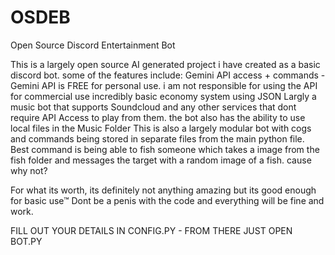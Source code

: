 # OSDEB
Open Source Discord Entertainment Bot

This is a largely open source AI generated project i have created as a basic discord bot. some of the features include:
Gemini API access + commands - Gemini API is FREE for personal use. i am not responsible for using the API for commercial use
incredibly basic economy system using JSON
Largly a music bot that supports Soundcloud and any other services that dont require API Access to play from them. the bot also has the ability to use local files in the Music Folder
This is also a largely modular bot with cogs and commands being stored in separate files from the main python file.
Best command is being able to fish someone which takes a image from the fish folder and messages the target with a random image of a fish. cause why not?

For what its worth, its definitely not anything amazing but its good enough for basic use™ 
Dont be a penis with the code and everything will be fine and work.

FILL OUT YOUR DETAILS IN CONFIG.PY - FROM THERE JUST OPEN BOT.PY